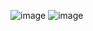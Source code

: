 ![image](https://user-images.githubusercontent.com/55964673/231636124-78ee3f47-f412-4d28-bafe-64d08da66351.png)
![image](https://user-images.githubusercontent.com/55964673/231640454-bc714018-e3f0-4831-bfc7-c9056aae5a82.png)
